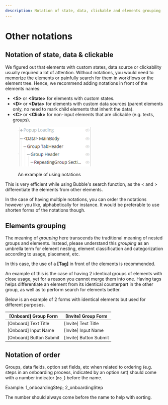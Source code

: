 ```yaml
---
description: Notation of state, data, clickable and elements grouping
---
```


# Other notations

## Notation of state, data & clickable

We figured out that elements with custom states, data source or clickability usually required a lot of attention. Without notations, you would need to memorize the elements or painfully search for them in workflows or the element tree. Hence, we recommend adding notations in front of the elements names:

* **\<S>** or **\<State>** for elements with custom states.
* **\<D>** or **\<Data>** for elements with custom data sources (parent elements only, no need to mark child elements that inherit the data).
* **\<C>** or **\<Click>** for non-input elements that are clickable (e.g. texts, groups).

<figure><img src="../../.gitbook/assets/image (3).png" alt=""><figcaption><p>An example of using notations</p></figcaption></figure>

This is very efficient while using Bubble's search function, as the < and > differentiate the elements from other elements.

In the case of having multiple notations, you can order the notations however you like, alphabetically for instance. It would be preferable to use shorten forms of the notations though.

## Elements grouping&#x20;

The meaning of _grouping_ here transcends the traditional meaning of nested groups and elements. Instead, please understand this _grouping_ as an umbrella term for element nesting, element classification and categorization according to usage, placement, etc.

In this case, the use of a **\[Tag]** in front of the elements is recommended.&#x20;

An example of this is the case of having 2 identical groups of elements with close usage, yet for a reason you cannot merge them into one. Having tags helps differentiate an element from its identical counterpart in the other group, as well as to perform search for elements better.

Below is an example of 2 forms with identical elements but used for different purposes.

| \[Onboard] Group Form    | \[Invite] Group Form    |
| ------------------------ | ----------------------- |
| \[Onboard] Text Title    | \[Invite] Text Title    |
| \[Onboard] Input Name    | \[Invite] Input Name    |
| \[Onboard] Button Submit | \[Invite] Button Submit |

## Notation of order

Groups, data fields, option set fields, etc when related to ordering (e.g. steps in an onboarding process, indicated by an option set) should come with a number indicator (`no_`) before the name.

Example: 1\_onboardingStep; 2\_onboardingStep

The number should always come before the name to help with sorting.
